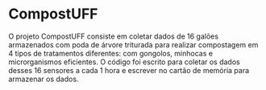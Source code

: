 # CompostUFF
O projeto CompostUFF consiste em coletar dados de 16 galões armazenados com poda de árvore triturada para realizar compostagem em 4 tipos de tratamentos diferentes: com gongolos, minhocas e microrganismos eficientes. O código foi escrito para coletar os dados desses 16 sensores a cada 1 hora e escrever no cartão de memória para armazenar os dados.
